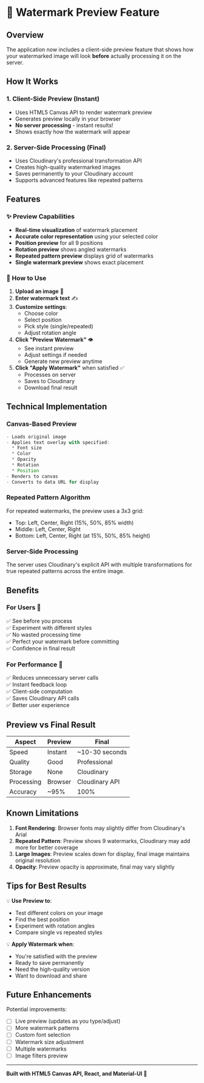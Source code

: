 # 🎨 Watermark Preview Feature

## Overview
The application now includes a client-side preview feature that shows how your watermarked image will look **before** actually processing it on the server.

## How It Works

### 1. **Client-Side Preview** (Instant)
- Uses HTML5 Canvas API to render watermark preview
- Generates preview locally in your browser
- **No server processing** - instant results!
- Shows exactly how the watermark will appear

### 2. **Server-Side Processing** (Final)
- Uses Cloudinary's professional transformation API
- Creates high-quality watermarked images
- Saves permanently to your Cloudinary account
- Supports advanced features like repeated patterns

## Features

### ✨ Preview Capabilities
- **Real-time visualization** of watermark placement
- **Accurate color representation** using your selected color
- **Position preview** for all 9 positions
- **Rotation preview** shows angled watermarks
- **Repeated pattern preview** displays grid of watermarks
- **Single watermark preview** shows exact placement

### 🎯 How to Use

1. **Upload an image** 📸
2. **Enter watermark text** ✍️
3. **Customize settings**:
   - Choose color
   - Select position
   - Pick style (single/repeated)
   - Adjust rotation angle
4. **Click "Preview Watermark"** 👁️
   - See instant preview
   - Adjust settings if needed
   - Generate new preview anytime
5. **Click "Apply Watermark"** when satisfied ✅
   - Processes on server
   - Saves to Cloudinary
   - Download final result

## Technical Implementation

### Canvas-Based Preview
```javascript
- Loads original image
- Applies text overlay with specified:
  * Font size
  * Color
  * Opacity
  * Rotation
  * Position
- Renders to canvas
- Converts to data URL for display
```

### Repeated Pattern Algorithm
For repeated watermarks, the preview uses a 3x3 grid:
- Top: Left, Center, Right (15%, 50%, 85% width)
- Middle: Left, Center, Right
- Bottom: Left, Center, Right (at 15%, 50%, 85% height)

### Server-Side Processing
The server uses Cloudinary's explicit API with multiple transformations for true repeated patterns across the entire image.

## Benefits

### For Users 👥
✅ See before you process  
✅ Experiment with different styles  
✅ No wasted processing time  
✅ Perfect your watermark before committing  
✅ Confidence in final result  

### For Performance 🚀
✅ Reduces unnecessary server calls  
✅ Instant feedback loop  
✅ Client-side computation  
✅ Saves Cloudinary API calls  
✅ Better user experience  

## Preview vs Final Result

| Aspect | Preview | Final |
|--------|---------|-------|
| Speed | Instant | ~10-30 seconds |
| Quality | Good | Professional |
| Storage | None | Cloudinary |
| Processing | Browser | Cloudinary API |
| Accuracy | ~95% | 100% |

## Known Limitations

1. **Font Rendering**: Browser fonts may slightly differ from Cloudinary's Arial
2. **Repeated Pattern**: Preview shows 9 watermarks, Cloudinary may add more for better coverage
3. **Large Images**: Preview scales down for display, final image maintains original resolution
4. **Opacity**: Preview opacity is approximate, final may vary slightly

## Tips for Best Results

💡 **Use Preview to**:
- Test different colors on your image
- Find the best position
- Experiment with rotation angles
- Compare single vs repeated styles

💡 **Apply Watermark when**:
- You're satisfied with the preview
- Ready to save permanently
- Need the high-quality version
- Want to download and share

## Future Enhancements

Potential improvements:
- [ ] Live preview (updates as you type/adjust)
- [ ] More watermark patterns
- [ ] Custom font selection
- [ ] Watermark size adjustment
- [ ] Multiple watermarks
- [ ] Image filters preview

---

**Built with HTML5 Canvas API, React, and Material-UI** 🎨
